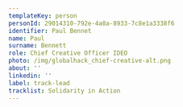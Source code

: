 ```yaml
---
templateKey: person
personId: 29014310-792e-4a8a-8933-7c8e1a3338f6
identifier: Paul Bennet
name: Paul
surname: Bennett
role: Chief Creative Officer IDEO
photo: /img/globalhack_chief-creative-alt.png
about: ''
linkedin: ''
label: track-lead
tracklist: Solidarity in Action
---
```

